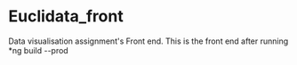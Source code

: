 # Euclidata_front
Data visualisation assignment's Front end. This is the front end after running *ng build --prod
